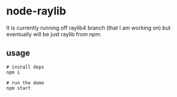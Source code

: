 # node-raylib

It is currently running off raylib4 branch (that I am working on) but eventually will be just raylib from npm.

## usage

```
# install deps
npm i

# run the demo
npm start
```